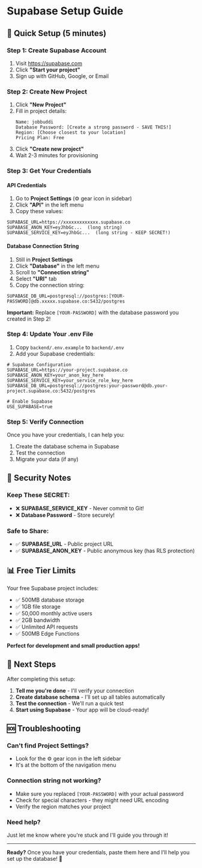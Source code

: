 # Supabase Setup Guide

## 🎯 Quick Setup (5 minutes)

### Step 1: Create Supabase Account

1. Visit https://supabase.com
2. Click **"Start your project"**
3. Sign up with GitHub, Google, or Email

### Step 2: Create New Project

1. Click **"New Project"**
2. Fill in project details:
   ```
   Name: jobbuddi
   Database Password: [Create a strong password - SAVE THIS!]
   Region: [Choose closest to your location]
   Pricing Plan: Free
   ```
3. Click **"Create new project"**
4. Wait 2-3 minutes for provisioning

### Step 3: Get Your Credentials

#### API Credentials
1. Go to **Project Settings** (⚙️ gear icon in sidebar)
2. Click **"API"** in the left menu
3. Copy these values:

```env
SUPABASE_URL=https://xxxxxxxxxxxxx.supabase.co
SUPABASE_ANON_KEY=eyJhbGc...  (long string)
SUPABASE_SERVICE_KEY=eyJhbGc...  (long string - KEEP SECRET!)
```

#### Database Connection String
1. Still in **Project Settings**
2. Click **"Database"** in the left menu
3. Scroll to **"Connection string"**
4. Select **"URI"** tab
5. Copy the connection string:

```env
SUPABASE_DB_URL=postgresql://postgres:[YOUR-PASSWORD]@db.xxxxx.supabase.co:5432/postgres
```

**Important:** Replace `[YOUR-PASSWORD]` with the database password you created in Step 2!

### Step 4: Update Your .env File

1. Copy `backend/.env.example` to `backend/.env`
2. Add your Supabase credentials:

```env
# Supabase Configuration
SUPABASE_URL=https://your-project.supabase.co
SUPABASE_ANON_KEY=your_anon_key_here
SUPABASE_SERVICE_KEY=your_service_role_key_here
SUPABASE_DB_URL=postgresql://postgres:your-password@db.your-project.supabase.co:5432/postgres

# Enable Supabase
USE_SUPABASE=true
```

### Step 5: Verify Connection

Once you have your credentials, I can help you:
1. Create the database schema in Supabase
2. Test the connection
3. Migrate your data (if any)

## 🔐 Security Notes

### Keep These SECRET:
- ❌ **SUPABASE_SERVICE_KEY** - Never commit to Git!
- ❌ **Database Password** - Store securely!

### Safe to Share:
- ✅ **SUPABASE_URL** - Public project URL
- ✅ **SUPABASE_ANON_KEY** - Public anonymous key (has RLS protection)

## 📊 Free Tier Limits

Your free Supabase project includes:
- ✅ 500MB database storage
- ✅ 1GB file storage  
- ✅ 50,000 monthly active users
- ✅ 2GB bandwidth
- ✅ Unlimited API requests
- ✅ 500MB Edge Functions

**Perfect for development and small production apps!**

## 🎯 Next Steps

After completing this setup:

1. **Tell me you're done** - I'll verify your connection
2. **Create database schema** - I'll set up all tables automatically
3. **Test the connection** - We'll run a quick test
4. **Start using Supabase** - Your app will be cloud-ready!

## 🆘 Troubleshooting

### Can't find Project Settings?
- Look for the ⚙️ gear icon in the left sidebar
- It's at the bottom of the navigation menu

### Connection string not working?
- Make sure you replaced `[YOUR-PASSWORD]` with your actual password
- Check for special characters - they might need URL encoding
- Verify the region matches your project

### Need help?
Just let me know where you're stuck and I'll guide you through it!

---

**Ready?** Once you have your credentials, paste them here and I'll help you set up the database! 🚀